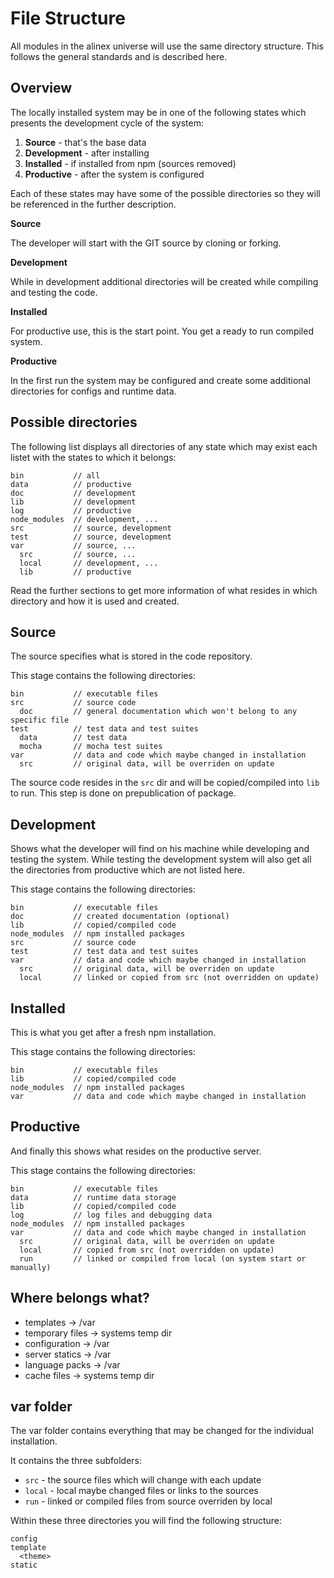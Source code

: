 File Structure
=================================================

All modules in the alinex universe will use the same directory structure.
This follows the general standards and is described here.


Overview
-------------------------------------------------
The locally installed system may be in one of the following states which
presents the development cycle of the system:

1. **Source** - that's the base data
2. **Development** - after installing
3. **Installed** - if installed from npm (sources removed)
4. **Productive** - after the system is configured

Each of these states may have some of the possible directories so they will
be referenced in the further description.

**Source**

The developer will start with the GIT source by cloning or forking.

**Development**

While in development additional directories will be created while compiling and
testing the code.

**Installed**

For productive use, this is the start point. You get a ready to run compiled
system.

**Productive**

In the first run the system may be configured and create some additional
directories for configs and runtime data.


Possible directories
-------------------------------------------------

The following list displays all directories of any state which may exist each
listet with the states to which it belongs:

    bin           // all
    data          // productive
    doc           // development
    lib           // development
    log           // productive
    node_modules  // development, ...
    src           // source, development
    test          // source, development
    var           // source, ...
      src         // source, ...
      local       // development, ...
      lib         // productive

Read the further sections to get more information of what resides in which
directory and how it is used and created.


Source
-------------------------------------------------

The source specifies what is stored in the code repository.

This stage contains the following directories:

    bin           // executable files
    src           // source code
      doc         // general documentation which won't belong to any specific file
    test          // test data and test suites
      data        // test data
      mocha       // mocha test suites
    var           // data and code which maybe changed in installation
      src         // original data, will be overriden on update

The source code resides in the `src` dir and will be copied/compiled into
`lib` to run. This step is done on prepublication of package.


Development
-------------------------------------------------

Shows what the developer will find on his machine while developing and testing
the system. While testing the development system will also get all the
directories from productive which are not listed here.

This stage contains the following directories:

    bin           // executable files
    doc           // created documentation (optional)
    lib           // copied/compiled code
    node_modules  // npm installed packages
    src           // source code
    test          // test data and test suites
    var           // data and code which maybe changed in installation
      src         // original data, will be overriden on update
      local       // linked or copied from src (not overridden on update)


Installed
-------------------------------------------------

This is what you get after a fresh npm installation.

This stage contains the following directories:

    bin           // executable files
    lib           // copied/compiled code
    node_modules  // npm installed packages
    var           // data and code which maybe changed in installation


Productive
-------------------------------------------------

And finally this shows what resides on the productive server.

This stage contains the following directories:

    bin           // executable files
    data          // runtime data storage
    lib           // copied/compiled code
    log           // log files and debugging data
    node_modules  // npm installed packages
    var           // data and code which maybe changed in installation
      src         // original data, will be overriden on update
      local       // copied from src (not overridden on update)
      run         // linked or compiled from local (on system start or manually)


Where belongs what?
-------------------------------------------------
- templates -> /var
- temporary files -> systems temp dir
- configuration -> /var
- server statics -> /var
- language packs -> /var
- cache files -> systems temp dir


var folder
-------------------------------------------------
The var folder contains everything that may be changed for the individual
installation.

It contains the three subfolders:

- `src` - the source files which will change with each update
- `local` - local maybe changed files or links to the sources
- `run` - linked or compiled files from source overriden by local

Within these three directories you will find the following structure:

    config
    template
      <theme>
    static
